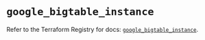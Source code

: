 # `google_bigtable_instance`

Refer to the Terraform Registry for docs: [`google_bigtable_instance`](https://registry.terraform.io/providers/hashicorp/google/5.29.0/docs/resources/bigtable_instance).
